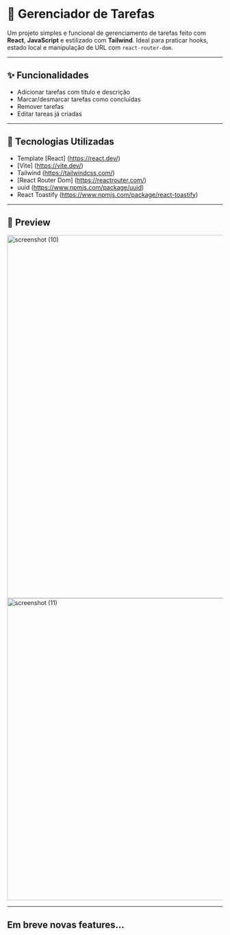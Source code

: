 # 🧠 Gerenciador de Tarefas

Um projeto simples e funcional de gerenciamento de tarefas feito com **React**, **JavaScript** e estilizado com **Tailwind**. Ideal para praticar hooks, estado local e manipulação de URL com `react-router-dom`.

---

## ✨ Funcionalidades

- Adicionar tarefas com título e descrição
- Marcar/desmarcar tarefas como concluídas
- Remover tarefas
- Editar tareas já criadas

---

## 🔧 Tecnologias Utilizadas

- Template [React] (https://react.dev/)
- [Vite] (https://vite.dev/)
- Tailwind (https://tailwindcss.com/)
- [React Router Dom] (https://reactrouter.com/)
- uuid (https://www.npmjs.com/package/uuid)
- React Toastify (https://www.npmjs.com/package/react-toastify)

---

## 📸 Preview

<img width="1920" height="849" alt="screenshot (10)" src="https://github.com/user-attachments/assets/70f01280-7037-4d9e-8cf6-f6e0ffb82389" />

<img width="1425" height="706" alt="screenshot (11)" src="https://github.com/user-attachments/assets/a84cfa1f-5c02-4948-afe9-7a6524a260b1" />

---

## Em breve novas features...
